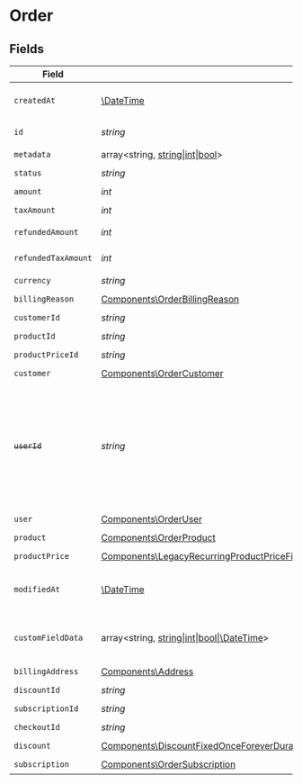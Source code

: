 # Order


## Fields

| Field                                                                                                                                                                                                                                                                      | Type                                                                                                                                                                                                                                                                       | Required                                                                                                                                                                                                                                                                   | Description                                                                                                                                                                                                                                                                |
| -------------------------------------------------------------------------------------------------------------------------------------------------------------------------------------------------------------------------------------------------------------------------- | -------------------------------------------------------------------------------------------------------------------------------------------------------------------------------------------------------------------------------------------------------------------------- | -------------------------------------------------------------------------------------------------------------------------------------------------------------------------------------------------------------------------------------------------------------------------- | -------------------------------------------------------------------------------------------------------------------------------------------------------------------------------------------------------------------------------------------------------------------------- |
| `createdAt`                                                                                                                                                                                                                                                                | [\DateTime](https://www.php.net/manual/en/class.datetime.php)                                                                                                                                                                                                              | :heavy_check_mark:                                                                                                                                                                                                                                                         | Creation timestamp of the object.                                                                                                                                                                                                                                          |
| `id`                                                                                                                                                                                                                                                                       | *string*                                                                                                                                                                                                                                                                   | :heavy_check_mark:                                                                                                                                                                                                                                                         | The ID of the object.                                                                                                                                                                                                                                                      |
| `metadata`                                                                                                                                                                                                                                                                 | array<string, [string\|int\|bool](../../Models/Components/OrderMetadata.md)>                                                                                                                                                                                               | :heavy_check_mark:                                                                                                                                                                                                                                                         | N/A                                                                                                                                                                                                                                                                        |
| `status`                                                                                                                                                                                                                                                                   | *string*                                                                                                                                                                                                                                                                   | :heavy_check_mark:                                                                                                                                                                                                                                                         | N/A                                                                                                                                                                                                                                                                        |
| `amount`                                                                                                                                                                                                                                                                   | *int*                                                                                                                                                                                                                                                                      | :heavy_check_mark:                                                                                                                                                                                                                                                         | N/A                                                                                                                                                                                                                                                                        |
| `taxAmount`                                                                                                                                                                                                                                                                | *int*                                                                                                                                                                                                                                                                      | :heavy_check_mark:                                                                                                                                                                                                                                                         | N/A                                                                                                                                                                                                                                                                        |
| `refundedAmount`                                                                                                                                                                                                                                                           | *int*                                                                                                                                                                                                                                                                      | :heavy_check_mark:                                                                                                                                                                                                                                                         | Amount refunded                                                                                                                                                                                                                                                            |
| `refundedTaxAmount`                                                                                                                                                                                                                                                        | *int*                                                                                                                                                                                                                                                                      | :heavy_check_mark:                                                                                                                                                                                                                                                         | Sales tax refunded                                                                                                                                                                                                                                                         |
| `currency`                                                                                                                                                                                                                                                                 | *string*                                                                                                                                                                                                                                                                   | :heavy_check_mark:                                                                                                                                                                                                                                                         | N/A                                                                                                                                                                                                                                                                        |
| `billingReason`                                                                                                                                                                                                                                                            | [Components\OrderBillingReason](../../Models/Components/OrderBillingReason.md)                                                                                                                                                                                             | :heavy_check_mark:                                                                                                                                                                                                                                                         | N/A                                                                                                                                                                                                                                                                        |
| `customerId`                                                                                                                                                                                                                                                               | *string*                                                                                                                                                                                                                                                                   | :heavy_check_mark:                                                                                                                                                                                                                                                         | N/A                                                                                                                                                                                                                                                                        |
| `productId`                                                                                                                                                                                                                                                                | *string*                                                                                                                                                                                                                                                                   | :heavy_check_mark:                                                                                                                                                                                                                                                         | N/A                                                                                                                                                                                                                                                                        |
| `productPriceId`                                                                                                                                                                                                                                                           | *string*                                                                                                                                                                                                                                                                   | :heavy_check_mark:                                                                                                                                                                                                                                                         | N/A                                                                                                                                                                                                                                                                        |
| `customer`                                                                                                                                                                                                                                                                 | [Components\OrderCustomer](../../Models/Components/OrderCustomer.md)                                                                                                                                                                                                       | :heavy_check_mark:                                                                                                                                                                                                                                                         | N/A                                                                                                                                                                                                                                                                        |
| ~~`userId`~~                                                                                                                                                                                                                                                               | *string*                                                                                                                                                                                                                                                                   | :heavy_check_mark:                                                                                                                                                                                                                                                         | : warning: ** DEPRECATED **: This will be removed in a future release, please migrate away from it as soon as possible.                                                                                                                                                    |
| `user`                                                                                                                                                                                                                                                                     | [Components\OrderUser](../../Models/Components/OrderUser.md)                                                                                                                                                                                                               | :heavy_check_mark:                                                                                                                                                                                                                                                         | N/A                                                                                                                                                                                                                                                                        |
| `product`                                                                                                                                                                                                                                                                  | [Components\OrderProduct](../../Models/Components/OrderProduct.md)                                                                                                                                                                                                         | :heavy_check_mark:                                                                                                                                                                                                                                                         | N/A                                                                                                                                                                                                                                                                        |
| `productPrice`                                                                                                                                                                                                                                                             | [Components\LegacyRecurringProductPriceFixed\|Components\LegacyRecurringProductPriceCustom\|Components\LegacyRecurringProductPriceFree\|Components\ProductPriceFixed\|Components\ProductPriceCustom\|Components\ProductPriceFree](../../Models/Components/OrderProductPrice.md) | :heavy_check_mark:                                                                                                                                                                                                                                                         | N/A                                                                                                                                                                                                                                                                        |
| `modifiedAt`                                                                                                                                                                                                                                                               | [\DateTime](https://www.php.net/manual/en/class.datetime.php)                                                                                                                                                                                                              | :heavy_check_mark:                                                                                                                                                                                                                                                         | Last modification timestamp of the object.                                                                                                                                                                                                                                 |
| `customFieldData`                                                                                                                                                                                                                                                          | array<string, [string\|int\|bool\|\DateTime](../../Models/Components/OrderCustomFieldData.md)>                                                                                                                                                                             | :heavy_minus_sign:                                                                                                                                                                                                                                                         | Key-value object storing custom field values.                                                                                                                                                                                                                              |
| `billingAddress`                                                                                                                                                                                                                                                           | [Components\Address](../../Models/Components/Address.md)                                                                                                                                                                                                                   | :heavy_check_mark:                                                                                                                                                                                                                                                         | N/A                                                                                                                                                                                                                                                                        |
| `discountId`                                                                                                                                                                                                                                                               | *string*                                                                                                                                                                                                                                                                   | :heavy_check_mark:                                                                                                                                                                                                                                                         | N/A                                                                                                                                                                                                                                                                        |
| `subscriptionId`                                                                                                                                                                                                                                                           | *string*                                                                                                                                                                                                                                                                   | :heavy_check_mark:                                                                                                                                                                                                                                                         | N/A                                                                                                                                                                                                                                                                        |
| `checkoutId`                                                                                                                                                                                                                                                               | *string*                                                                                                                                                                                                                                                                   | :heavy_check_mark:                                                                                                                                                                                                                                                         | N/A                                                                                                                                                                                                                                                                        |
| `discount`                                                                                                                                                                                                                                                                 | [Components\DiscountFixedOnceForeverDurationBase\|Components\DiscountFixedRepeatDurationBase\|Components\DiscountPercentageOnceForeverDurationBase\|Components\DiscountPercentageRepeatDurationBase](../../Models/Components/OrderDiscount.md)                             | :heavy_check_mark:                                                                                                                                                                                                                                                         | N/A                                                                                                                                                                                                                                                                        |
| `subscription`                                                                                                                                                                                                                                                             | [Components\OrderSubscription](../../Models/Components/OrderSubscription.md)                                                                                                                                                                                               | :heavy_check_mark:                                                                                                                                                                                                                                                         | N/A                                                                                                                                                                                                                                                                        |